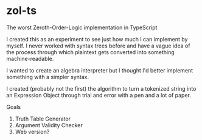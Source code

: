 # zol-ts
 The worst Zeroth-Order-Logic implementation in TypeScript

I created this as an experiment to see just how much I can implement by myself.  I never worked with syntax trees before and have a vague idea of the process through which plaintext gets converted into something machine-readable.

I wanted to create an algebra interpreter but I thought I'd better implement something with a simpler syntax.

I created (probably not the first) the algorithm to turn a tokenized string into an Expression Object through trial and error with a pen and a lot of paper.

Goals
1. Truth Table Generator
2. Argument Validity Checker
3. Web version?
